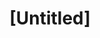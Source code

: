 ---
pid: mp118
title: "[Untitled]"
location_transcription: 
coordinates: "[-75.172098811005, 39.915496730663]"
zipcode: '19148'
gen_neighborhood: South Philadelphia
neighborhood: Whitman,Pennsport,South Philadelphia
outside_phl: 
age: '53'
age_range: 50-59
instagram: 
image_file_name: mp_118.jpg
proposal_transcription: Something representing those people who impacted that are
  overlooked in both our public and written history - give the unsung female voice
  some representation. Not a matter of how - ie statue vs mural vs some other medium,
  but represent. If you can see it, you can be it.
topic: Person,History,Neighborhoods,Women
topic_summary: 0, 0, 0, 0
type: Conceptual,Image
keywords_other: representation, women, history
credit: S. Taylor
image_labels: 
twitter: 
facebook: 
permalink: "/monuments/mp118/"
layout: item-page
---